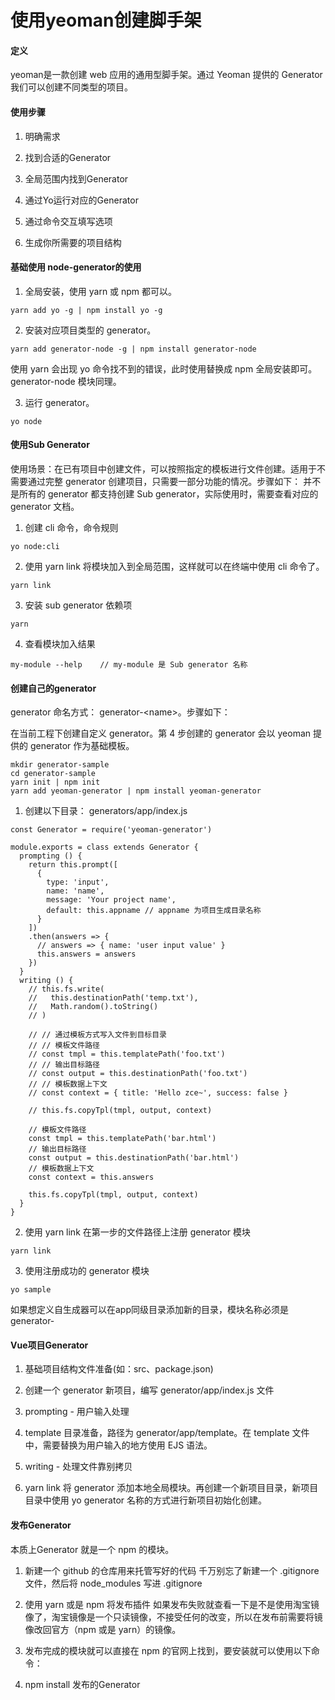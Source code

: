 # 使用yeoman创建脚手架

#### 定义
yeoman是一款创建 web 应用的通用型脚手架。通过 Yeoman 提供的 Generator 我们可以创建不同类型的项目。

#### 使用步骤

1. 明确需求

2. 找到合适的Generator

3. 全局范围内找到Generator

4. 通过Yo运行对应的Generator

5. 通过命令交互填写选项

6. 生成你所需要的项目结构

#### 基础使用 node-generator的使用

1. 全局安装，使用 yarn 或 npm 都可以。

```
yarn add yo -g | npm install yo -g
```

2. 安装对应项目类型的 generator。

```
yarn add generator-node -g | npm install generator-node
```

使用 yarn 会出现 yo 命令找不到的错误，此时使用替换成 npm 全局安装即可。generator-node 模块同理。

3. 运行 generator。

```
yo node
```

#### 使用Sub Generator

使用场景：在已有项目中创建文件，可以按照指定的模板进行文件创建。适用于不需要通过完整 generator 创建项目，只需要一部分功能的情况。步骤如下：
并不是所有的 generator 都支持创建 Sub generator，实际使用时，需要查看对应的 generator 文档。

1. 创建 cli 命令，命令规则

```
yo node:cli
```

2. 使用 yarn link 将模块加入到全局范围，这样就可以在终端中使用 cli 命令了。

```
yarn link
```

3. 安装 sub generator 依赖项

```
yarn
```

4. 查看模块加入结果

```
my-module --help    // my-module 是 Sub generator 名称
```

#### 创建自己的generator

generator 命名方式： generator-\<name>。步骤如下：

在当前工程下创建自定义 generator。第 4 步创建的 generator 会以 yeoman 提供的 generator 作为基础模板。

```
mkdir generator-sample
cd generator-sample
yarn init | npm init
yarn add yeoman-generator | npm install yeoman-generator
```
1. 创建以下目录：
generators/app/index.js
```
const Generator = require('yeoman-generator')

module.exports = class extends Generator {
  prompting () {
    return this.prompt([
      {
        type: 'input',
        name: 'name',
        message: 'Your project name',
        default: this.appname // appname 为项目生成目录名称
      }
    ])
    .then(answers => {
      // answers => { name: 'user input value' }
      this.answers = answers
    })
  }
  writing () {
    // this.fs.write(
    //   this.destinationPath('temp.txt'),
    //   Math.random().toString()
    // )

    // // 通过模板方式写入文件到目标目录
    // // 模板文件路径
    // const tmpl = this.templatePath('foo.txt')
    // // 输出目标路径
    // const output = this.destinationPath('foo.txt')
    // // 模板数据上下文
    // const context = { title: 'Hello zce~', success: false }

    // this.fs.copyTpl(tmpl, output, context)

    // 模板文件路径
    const tmpl = this.templatePath('bar.html')
    // 输出目标路径
    const output = this.destinationPath('bar.html')
    // 模板数据上下文
    const context = this.answers

    this.fs.copyTpl(tmpl, output, context)
  }
}
```

2. 使用 yarn link 在第一步的文件路径上注册 generator 模块
```
yarn link
```

3. 使用注册成功的 generator 模块

```
yo sample
```

如果想定义自生成器可以在app同级目录添加新的目录，模块名称必须是generator-<name>

#### Vue项目Generator

1. 基础项目结构文件准备(如：src、package.json)
   
2. 创建一个 generator 新项目，编写 generator/app/index.js 文件

3. prompting - 用户输入处理
   
4. template 目录准备，路径为 generator/app/template。在 template 文件中，需要替换为用户输入的地方使用 EJS 语法。

5. writing - 处理文件靠别拷贝
   
6. yarn link 将 generator 添加本地全局模块。再创建一个新项目目录，新项目目录中使用 yo generator 名称的方式进行新项目初始化创建。

#### 发布Generator

本质上Generator 就是一个 npm 的模块。

1. 新建一个 github 的仓库用来托管写好的代码
千万别忘了新建一个 .gitignore 文件，然后将 node_modules 写进 .gitignore

2. 使用 yarn 或是 npm 将发布插件
如果发布失败就查看一下是不是使用淘宝镜像了，淘宝镜像是一个只读镜像，不接受任何的改变，所以在发布前需要将镜像改回官方（npm 或是 yarn）的镜像。

3. 发布完成的模块就可以直接在 npm 的官网上找到，要安装就可以使用以下命令：

4. npm install 发布的Generator
